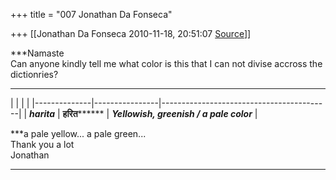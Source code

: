 +++
title = "007 Jonathan Da Fonseca"

+++
[[Jonathan Da Fonseca	2010-11-18, 20:51:07 [Source](https://groups.google.com/g/samskrita/c/C8UHLtfGZ-A)]]



***Namaste  
Can anyone kindly tell me what color is this that I can not divise accross the dictionries?  
  
***

|              |                |                                          | |--------------|----------------|------------------------------------------| | ***harita*** | **हरित******** | ***Yellowish, greenish / a pale color*** |

***a pale yellow... a pale green...  
Thank you a lot  
Jonathan  
***

